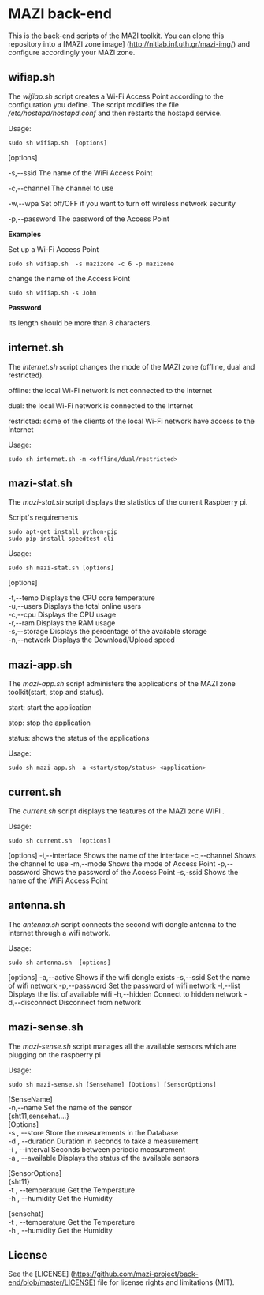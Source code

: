 # MAZI back-end
This is the back-end scripts of the MAZI toolkit. You can clone this repository into a [MAZI zone image] (http://nitlab.inf.uth.gr/mazi-img/) and configure accordingly your MAZI zone.

## wifiap.sh
The *wifiap.sh* script creates a Wi-Fi Access Point according to the configuration you define. The script modifies the file */etc/hostapd/hostapd.conf* and then restarts the hostapd service.

Usage:
```
sudo sh wifiap.sh  [options]
```
[options]

-s,--ssid                                The name of the WiFi Access Point

-c,--channel                             The channel to use

-w,--wpa                                 Set off/OFF if you want to turn off wireless network security

-p,--password                            The password of the Access Point


**Examples**

Set up a Wi-Fi Access Point
```
sudo sh wifiap.sh  -s mazizone -c 6 -p mazizone
```

change the name of the Access Point
```
sudo sh wifiap.sh -s John
```

**Password**

Its length should be more than 8 characters.


## internet.sh

The *internet.sh* script changes the mode of the MAZI zone (offline, dual and restricted).

offline: the local Wi-Fi network is not connected to the Internet

dual: the local Wi-Fi network is connected to the Internet

restricted: some of the clients of the local Wi-Fi network have access to the Internet

Usage:
```
sudo sh internet.sh -m <offline/dual/restricted>
```
## mazi-stat.sh

The *mazi-stat.sh* script displays the statistics of the current Raspberry pi. 

Script's requirements
```
sudo apt-get install python-pip
sudo pip install speedtest-cli
```

Usage:
```
sudo sh mazi-stat.sh [options]
```
[options]

  -t,--temp                     Displays the CPU core temperature                                                           
  -u,--users                    Displays the total online users                                                             
  -c,--cpu                      Displays the CPU usage                                                                       
  -r,--ram                      Displays the RAM usage                                                                       
  -s,--storage                  Displays the percentage of the available storage                                             
  -n,--network                  Displays the Download/Upload speed                                                           

## mazi-app.sh

The *mazi-app.sh* script administers the applications of the MAZI zone toolkit(start, stop and status).

start: start the application

stop: stop the application

status: shows the status of the applications

Usage:
```
sudo sh mazi-app.sh -a <start/stop/status> <application>
```

## current.sh

The *current.sh* script displays the features of the MAZI zone WIFI .

Usage:
```
sudo sh current.sh  [options]
```
[options]
  -i,--interface                    Shows the name of the interface
  -c,--channel                      Shows the channel to use
  -m,--mode                         Shows the mode of Access Point
  -p,--password                     Shows the password of the Access Point
  -s,-ssid                          Shows the name of the WiFi Access Point


## antenna.sh

The *antenna.sh* script connects the second wifi dongle antenna to the internet through a wifi network.

Usage:
```
sudo sh antenna.sh  [options]
```
[options]
  -a,--active                       Shows if the wifi dongle exists
  -s,--ssid                         Set the name of wifi network
  -p,--password                     Set the password of wifi network
  -l,--list                         Displays the list of available wifi
  -h,--hidden                       Connect to hidden network
  -d,--disconnect                   Disconnect from network 

## mazi-sense.sh

The *mazi-sense.sh* script manages all the available sensors which are plugging on the raspberry pi 

Usage:
```
sudo sh mazi-sense.sh [SenseName] [Options] [SensorOptions]
```                                                                                                                       
[SenseName]                                                                                                               
  -n,--name                         Set the name of the sensor                                                             
                                       {sht11,sensehat....}                                                               
[Options]                                                                                                                 
  -s , --store                       Store the measurements in the Database                                               
  -d , --duration                    Duration in seconds to take a measurement                                             
  -i , --interval                    Seconds between periodic measurement                                                 
  -a , --available                   Displays the status of the available sensors                                         
                                                                                                                           
[SensorOptions]                                                                                                           
  {sht11}                                                                                                                 
  -t , --temperature                 Get the Temperature                                                                   
  -h , --humidity                    Get the Humidity                                                                     
                                                                                                                           
  {sensehat}                                                                                                               
  -t , --temperature                 Get the Temperature                                                                   
  -h , --humidity                    Get the Humidity                                                                     


## License

See the [LICENSE] (https://github.com/mazi-project/back-end/blob/master/LICENSE) file for license rights and limitations (MIT).
